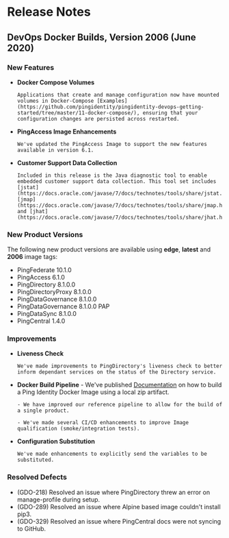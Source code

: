 # Release Notes

## DevOps Docker Builds, Version 2006 (June 2020)

### New Features

- **Docker Compose Volumes**

      Applications that create and manage configuration now have mounted volumes in Docker-Compose [Examples](https://github.com/pingidentity/pingidentity-devops-getting-started/tree/master/11-docker-compose/), ensuring that your configuration changes are persisted across restarted.

- **PingAccess Image Enhancements**

      We've updated the PingAccess Image to support the new features available in version 6.1.

- **Customer Support Data Collection**

      Included in this release is the Java diagnostic tool to enable embedded customer support data collection. This tool set includes [jstat](https://docs.oracle.com/javase/7/docs/technotes/tools/share/jstat.html), [jmap](https://docs.oracle.com/javase/7/docs/technotes/tools/share/jmap.html) and [jhat](https://docs.oracle.com/javase/7/docs/technotes/tools/share/jhat.html).

### New Product Versions

  The following new product versions are available using **edge**, **latest** and **2006** image tags:

- PingFederate 10.1.0
- PingAccess 6.1.0
- PingDirectory 8.1.0.0
- PingDirectoryProxy 8.1.0.0
- PingDataGovernance 8.1.0.0
- PingDataGovernance 8.1.0.0 PAP
- PingDataSync 8.1.0.0
- PingCentral 1.4.0

### Improvements

- **Liveness Check**

      We've made improvements to PingDirectory's liveness check to better inform dependant services on the status of the Directory service.

- **Docker Build Pipeline**
      - We've published [Documentation](https://pingidentity-devops.gitbook.io/devops/deploy/buildlocal) on how to build a Ping Identity Docker Image using a local zip artifact.

      - We have improved our reference pipeline to allow for the build of a single product.

      - We've made several CI/CD enhancements to improve Image qualification (smoke/integration tests).

- **Configuration Substitution**

      We've made enhancements to explicitly send the variables to be substituted.

### Resolved Defects

- (GDO-218) Resolved an issue where PingDirectory threw an error on manage-profile during setup.
- (GDO-289) Resolved an issue where Alpine based image couldn't install pip3.
- (GDO-329) Resolved an issue where PingCentral docs were not syncing to GitHub.
